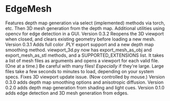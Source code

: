 # EdgeMesh
Features depth map generation via select (implemented) methods via torch, etc. 
Then 3D mesh generation from the depth map.
Additional utilities using opencv for edge detection in a GUI. 
Version 0.3.2 Reopens the 3D viewport when closed, and clears existing geometry before loading a new mesh. 
Version 0.3.1 Adds full color .PLY export support and a new depth map smoothing method.
              viewport_3d.py now has export_mesh_as_obj and export_mesh_as_stl methods, and a SUPPORTED_EXTENSIONS list.
                              It takes a list of mesh files as arguments and opens a viewport for each valid file. 
                              (One at a time.) Be careful with many files! *Especially* if they're large. 
                              Large files take a few seconds to minutes to load, depending on your system specs.
              Fixes 3D viewport update issue. (Now controlled by mouse.)
Version 0.3.0 adds depth map smoothing options and anisotropic diffusion.
Version 0.2.0 adds depth map generation from shading and light cues.
Version 0.1.0 adds edge detection and 3D mesh generation from edges.
